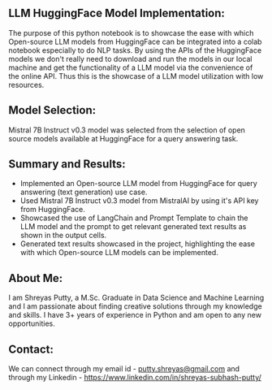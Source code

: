## LLM HuggingFace Model Implementation:

The purpose of this python notebook is to showcase the ease with which Open-source LLM models from HuggingFace can be integrated into a colab notebook especially to do NLP tasks. By using the APIs of the HuggingFace models we don't really need to download and run the models in our local machine and get the functionality of a LLM model via the convenience of the online API. Thus this is the showcase of a LLM model utilization with low resources.

## Model Selection:
Mistral 7B Instruct v0.3 model was selected from the selection of open source models available at HuggingFace for a query answering task.

## Summary and Results:
- Implemented an Open-source LLM model from HuggingFace for query answering (text generation) use case.
- Used Mistral 7B Instruct v0.3 model from MistralAI by using it's API key from HuggingFace.
- Showcased the use of LangChain and Prompt Template to chain the LLM model and the prompt to get relevant generated text results as shown in the output cells.
- Generated text results showcased in the project, highlighting the ease with which Open-source LLM models can be implemented.

## About Me:
I am Shreyas Putty, a M.Sc. Graduate in Data Science and Machine Learning and I am passionate about finding creative solutions through my knowledge and skills. I have 3+ years of experience in Python and am open to any new opportunities.

## Contact:
We can connect through my email id - putty.shreyas@gmail.com and through my Linkedin - https://www.linkedin.com/in/shreyas-subhash-putty/
